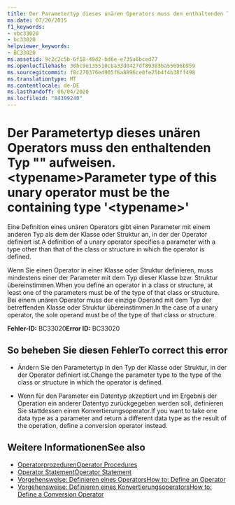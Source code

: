 ```yaml
---
title: Der Parametertyp dieses unären Operators muss den enthaltenden Typ "" aufweisen. <typename>
ms.date: 07/20/2015
f1_keywords:
- vbc33020
- bc33020
helpviewer_keywords:
- BC33020
ms.assetid: 9c2c2c5b-6f18-49d2-bd6e-e735a6bced77
ms.openlocfilehash: 38bc9e135510cba33d0427df89383ba55696b959
ms.sourcegitcommit: f8c270376ed905f6a8896ce0fe25b4f4b38ff498
ms.translationtype: MT
ms.contentlocale: de-DE
ms.lasthandoff: 06/04/2020
ms.locfileid: "84399240"
---
```

# <a name="parameter-type-of-this-unary-operator-must-be-the-containing-type-typename"></a><span data-ttu-id="7235b-102">Der Parametertyp dieses unären Operators muss den enthaltenden Typ "" aufweisen. \<typename></span><span class="sxs-lookup"><span data-stu-id="7235b-102">Parameter type of this unary operator must be the containing type '\<typename>'</span></span>
<span data-ttu-id="7235b-103">Eine Definition eines unären Operators gibt einen Parameter mit einem anderen Typ als dem der Klasse oder Struktur an, in der der Operator definiert ist.</span><span class="sxs-lookup"><span data-stu-id="7235b-103">A definition of a unary operator specifies a parameter with a type other than that of the class or structure in which the operator is defined.</span></span>  
  
 <span data-ttu-id="7235b-104">Wenn Sie einen Operator in einer Klasse oder Struktur definieren, muss mindestens einer der Parameter mit dem Typ dieser Klasse bzw. Struktur übereinstimmen.</span><span class="sxs-lookup"><span data-stu-id="7235b-104">When you define an operator in a class or structure, at least one of the parameters must be of the type of that class or structure.</span></span> <span data-ttu-id="7235b-105">Bei einem unären Operator muss der einzige Operand mit dem Typ der betreffenden Klasse oder Struktur übereinstimmen.</span><span class="sxs-lookup"><span data-stu-id="7235b-105">In the case of a unary operator, the sole operand must be of the type of that class or structure.</span></span>  
  
 <span data-ttu-id="7235b-106">**Fehler-ID:** BC33020</span><span class="sxs-lookup"><span data-stu-id="7235b-106">**Error ID:** BC33020</span></span>  
  
## <a name="to-correct-this-error"></a><span data-ttu-id="7235b-107">So beheben Sie diesen Fehler</span><span class="sxs-lookup"><span data-stu-id="7235b-107">To correct this error</span></span>  
  
- <span data-ttu-id="7235b-108">Ändern Sie den Parametertyp in den Typ der Klasse oder Struktur, in der der Operator definiert ist.</span><span class="sxs-lookup"><span data-stu-id="7235b-108">Change the parameter type to the type of the class or structure in which the operator is defined.</span></span>  
  
- <span data-ttu-id="7235b-109">Wenn für den Parameter ein Datentyp akzeptiert und im Ergebnis der Operation ein anderer Datentyp zurückgegeben werden soll, definieren Sie stattdessen einen Konvertierungsoperator.</span><span class="sxs-lookup"><span data-stu-id="7235b-109">If you want to take one data type as a parameter and return a different data type as the result of the operation, define a conversion operator instead.</span></span>  
  
## <a name="see-also"></a><span data-ttu-id="7235b-110">Weitere Informationen</span><span class="sxs-lookup"><span data-stu-id="7235b-110">See also</span></span>

- [<span data-ttu-id="7235b-111">Operatorprozeduren</span><span class="sxs-lookup"><span data-stu-id="7235b-111">Operator Procedures</span></span>](../programming-guide/language-features/procedures/operator-procedures.md)
- [<span data-ttu-id="7235b-112">Operator Statement</span><span class="sxs-lookup"><span data-stu-id="7235b-112">Operator Statement</span></span>](../language-reference/statements/operator-statement.md)
- [<span data-ttu-id="7235b-113">Vorgehensweise: Definieren eines Operators</span><span class="sxs-lookup"><span data-stu-id="7235b-113">How to: Define an Operator</span></span>](../programming-guide/language-features/procedures/how-to-define-an-operator.md)
- [<span data-ttu-id="7235b-114">Vorgehensweise: Definieren eines Konvertierungsoperators</span><span class="sxs-lookup"><span data-stu-id="7235b-114">How to: Define a Conversion Operator</span></span>](../programming-guide/language-features/procedures/how-to-define-a-conversion-operator.md)
